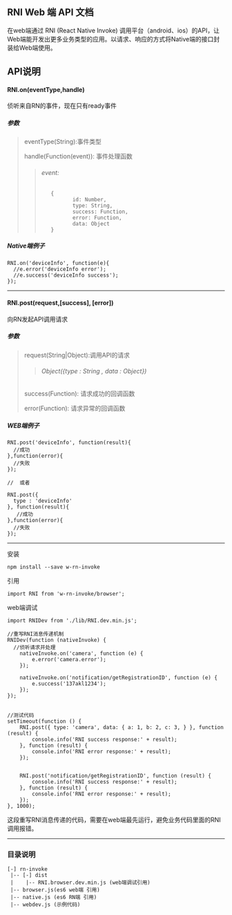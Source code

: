 
## RNI Web 端 API 文档
在web端通过 RNI (React Native Invoke) 调用平台（android、ios）的API，让Web端能开发出更多业务类型的应用。以请求、响应的方式将Native端的接口封装给Web端使用。

## API说明


#### RNI.on(eventType,handle)

侦听来自RN的事件，现在只有ready事件

##### 参数
> eventType(String):事件类型
>
> handle(Function(event)): 事件处理函数
>
> > ###### event:
> >        {
> >               id: Number,
> >               type: String,
> >               success: Function,
> >               error: Function,
> >               data: Object
> >        }
>

##### Native端例子
```
RNI.on('deviceInfo', function(e){
  //e.error('deviceInfo error');
  //e.success('deviceInfo success');
});

```

----------

#### RNI.post(request,[success], [error])

向RN发起API调用请求

##### 参数
> request(String|Object):调用API的请求
>
> > ###### Object({type : String , data : Object})
>
> success(Function): 请求成功的回调函数
>
> error(Function): 请求异常的回调函数


##### WEB端例子
```
RNI.post('deviceInfo', function(result){
  //成功
},function(error){
  //失败
});

//  或者

RNI.post({
  type : 'deviceInfo'
}, function(result){
   //成功
},function(error){
  //失败
});
```

----------


安装
```
npm install --save w-rn-invoke
```

引用
```
import RNI from 'w-rn-invoke/browser';
```

web端调试
```
import RNIDev from './lib/RNI.dev.min.js';

//重写RNI消息传递机制
RNIDev(function (nativeInvoke) {
  //侦听请求并处理
	nativeInvoke.on('camera', function (e) {
		e.error('camera.error');
	});

	nativeInvoke.on('notification/getRegistrationID', function (e) {
		e.success('137akl1234');
	});
});


//测试代码
setTimeout(function () {
	RNI.post({ type: 'camera', data: { a: 1, b: 2, c: 3, } }, function (result) {
		console.info('RNI success response:' + result);
	}, function (result) {
		console.info('RNI error response:' + result);
	});


	RNI.post('notification/getRegistrationID', function (result) {
		console.info('RNI success response:' + result);
	}, function (result) {
		console.info('RNI error response:' + result);
	});
}, 1000);
```

这段重写RNI消息传递的代码，需要在web端最先运行，避免业务代码里面的RNI调用报错。

---
### 目录说明
```
[-] rn-invoke
 |-- [-] dist
 |    |-- RNI.browser.dev.min.js (web端调试引用)
 |-- browser.js(es6 web端 引用)
 |-- native.js (es6 RN端 引用)
 |-- webdev.js (示例代码)
```



